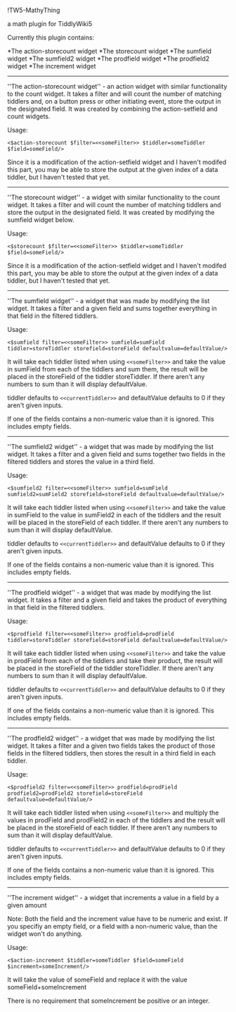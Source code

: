 !TW5-MathyThing


a math plugin for TiddlyWiki5

Currently this plugin contains:

*The action-storecount widget
*The storecount widget
*The sumfield widget
*The sumfield2 widget
*The prodfield widget
*The prodfield2 widget
*The increment widget

---

''The action-storecount widget'' - an action widget with similar functionality to the count widget. It takes a filter and will count the number of matching tiddlers and, on a button press or other initiating event, store the output in the designated field. It was created by combining the action-setfield and count widgets.

Usage:

`<$action-storecount $filter=<<someFilter>> $tiddler=someTiddler $field=someField/>`

Since it is a modification of the action-setfield widget and I haven't modifed this part, you may be able to store the output at the given index of a data tiddler, but I haven't tested that yet.

---

''The storecount widget'' - a widget with similar functionality to the count widget. It takes a filter and will count the number of matching tiddlers and store the output in the designated field. It was created by modifying the sumfield widget below.

Usage:

`<$storecount $filter=<<someFilter>> $tiddler=someTiddler $field=someField/>`

Since it is a modification of the action-setfield widget and I haven't modifed this part, you may be able to store the output at the given index of a data tiddler, but I haven't tested that yet.

---


''The sumfield widget'' - a widget that was made by modifying the list widget. It takes a filter and a given field and sums together everything in that field in the filtered tiddlers.

Usage:

`<$sumfield filter=<<someFilter>> sumfield=sumField tiddler=storeTiddler storefield=storeField defaultvalue=defaultValue/>`

It will take each tiddler listed when using `<<someFilter>>` and take the value in sumField from each of the tiddlers and sum them, the result will be placed in the storeField of the tiddler storeTiddler. If there aren't any numbers to sum than it will display defaultValue.

tiddler defaults to `<<currentTiddler>>` and defaultValue defaults to 0 if they aren't given inputs.

If one of the fields contains a non-numeric value than it is ignored. This includes empty fields.

---


''The sumfield2 widget'' - a widget that was made by modifying the list widget. It takes a filter and a given field and sums together two fields in the filtered tiddlers and stores the value in a third field.

Usage:

`<$sumfield2 filter=<<someFilter>> sumfield=sumField sumfield2=sumField2 storefield=storeField defaultvalue=defaultValue/>`

It will take each tiddler listed when using `<<someFilter>>` and take the value in sumField to the value in sumField2 in each of the tiddlers and the result will be placed in the storeField of each tiddler. If there aren't any numbers to sum than it will display defaultValue.

tiddler defaults to `<<currentTiddler>>` and defaultValue defaults to 0 if they aren't given inputs.

If one of the fields contains a non-numeric value than it is ignored. This includes empty fields.

---


''The prodfield widget'' - a widget that was made by modifying the list widget. It takes a filter and a given field and takes the product of everything in that field in the filtered tiddlers.

Usage:

`<$prodfield filter=<<someFilter>> prodfield=prodField tiddler=storeTiddler storefield=storeField defaultvalue=defaultValue/>`

It will take each tiddler listed when using `<<someFilter>>` and take the value in prodField from each of the tiddlers and take their product, the result will be placed in the storeField of the tiddler storeTiddler. If there aren't any numbers to sum than it will display defaultValue. 

tiddler defaults to `<<currentTiddler>>` and defaultValue defaults to 0 if they aren't given inputs.

If one of the fields contains a non-numeric value than it is ignored. This includes empty fields.

---


''The prodfield2 widget'' - a widget that was made by modifying the list widget. It takes a filter and a given two fields takes the product of those fields in the filtered tiddlers, then stores the result in a third field in each tiddler.

Usage:

`<$prodfield2 filter=<<someFilter>> prodfield=prodField prodfield2=prodField2 storefield=storeField defaultvalue=defaultValue/>`

It will take each tiddler listed when using `<<someFilter>>` and multiply the values in prodField and prodField2 in each of the tiddlers and the result will be placed in the storeField of each tiddler. If there aren't any numbers to sum than it will display defaultValue. 

tiddler defaults to `<<currentTiddler>>` and defaultValue defaults to 0 if they aren't given inputs.

If one of the fields contains a non-numeric value than it is ignored. This includes empty fields.

---

''The increment widget'' - a widget that increments a value in a field by a given amount

Note: Both the field and the increment value have to be numeric and exist. If you specifiy an empty field, or a field with a non-numeric value, than the widget won't do anything.

Usage:

`<$action-increment $tiddler=someTiddler $field=someField $increment=someIncrement/>`

It will take the value of someField and replace it with the value someField+someIncrement

There is no requirement that someIncrement be positive or an integer.